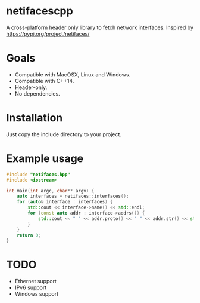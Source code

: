 # netifacescpp
A cross-platform header only library to fetch network interfaces. Inspired by https://pypi.org/project/netifaces/

# Goals
* Compatible with MacOSX, Linux and Windows.
* Compatible with C++14.
* Header-only.
* No dependencies. 

# Installation
Just copy the include directory to your project.

# Example usage
```cpp
#include "netifaces.hpp"
#include <iostream>

int main(int argc, char** argv) {
    auto interfaces = netifaces::interfaces();
    for (auto& interface : interfaces) {
        std::cout << interface->name() << std::endl;
        for (const auto addr : interface->addrs()) {
            std::cout << " " << addr.proto() << " " << addr.str() << std::endl;
        }
    }
    return 0;
}
```

# TODO
* Ethernet support
* IPv6 support
* Windows support
